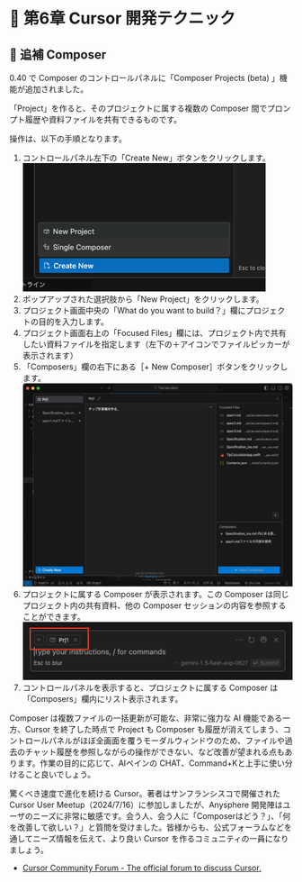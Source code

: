 # 📕 第6章 Cursor 開発テクニック

## 📘 追補 Composer

0.40 で Composer のコントロールパネルに「Composer Projects (beta) 」機能が追加されました。

「Project」を作ると、そのプロジェクトに属する複数の Composer 間でプロンプト履歴や資料ファイルを共有できるものです。

操作は、以下の手順となります。

1. コントロールパネル左下の「Create New」ボタンをクリックします。
![](../images/new_composer.png)
2. ポップアップされた選択肢から「New Project」をクリックします。
3. プロジェクト画面中央の「What do you want to build？」欄にプロジェクトの目的を入力します。
4. プロジェクト画面右上の「Focused Files」欄には、プロジェクト内で共有したい資料ファイルを指定します（左下の＋アイコンでファイルピッカーが表示されます）
5. 「Composers」欄の右下にある［+ New Composer］ボタンをクリックします。
![](../images/composer.jpg)
6. プロジェクトに属する Composer が表示されます。この Composer は同じプロジェクト内の共有資料、他の Composer セッションの内容を参照することができます。
![](../images/new_composer_project.png)
7. コントロールパネルを表示すると、プロジェクトに属する Composer は「Composers」欄内にリスト表示されます。

Composer は複数ファイルの一括更新が可能な、非常に強力な AI 機能である一方、Cursor を終了した時点で Project も Composer も履歴が消えてしまう、コントロールパネルがほぼ全画面を覆うモーダルウィンドウのため、ファイルや過去のチャット履歴を参照しながらの操作ができない、など改善が望まれる点もあります。作業の目的に応じて、AIペインの CHAT、Command+Kと上手に使い分けること良いでしょう。

驚くべき速度で進化を続ける Cursor。著者はサンフランシスコで開催された Cursor User Meetup（2024/7/16）に参加しましたが、Anysphere 開発陣はユーザのニーズに非常に敏感です。会う人、会う人に「Composerはどう？」、「何を改善して欲しい？」と質問を受けました。皆様からも、公式フォーラムなどを通してニーズ情報を伝えて、より良い Cursor を作るコミュニティの一員になりましょう。

- [Cursor Community Forum - The official forum to discuss Cursor.](https://forum.cursor.com/)
